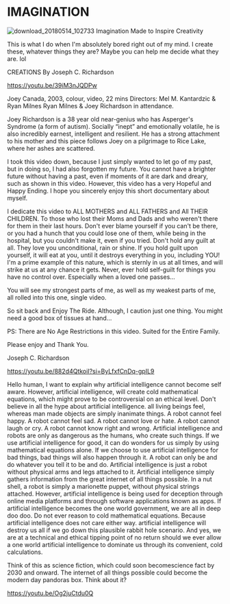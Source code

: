 # IMAGINATION
![download_20180514_102733](https://github.com/user-attachments/assets/69a814ce-b89c-4437-a70c-51a2d19a27b9)
Imagination Made to Inspire Creativity

This is what I do when I'm absolutely bored right out of my mind. I create these, whatever things they are? Maybe you can help me decide what they are. lol

CREATIONS By Joseph C. Richardson

https://youtu.be/39iM3nJQDPw

Joey
Canada, 2003, colour, video, 22 mins
Directors: Mel M. Kantardzic & Ryan Milnes 
Ryan Milnes & Joey Richardson in attendance.

Joey Richardson is a 38 year old near-genius who has Asperger's Syndrome (a form of autism). Socially “inept” and emotionally volatile, he is also incredibly earnest, intelligent and resilient. He has a strong attachment to his mother and this piece follows Joey on a pilgrimage to Rice Lake, where her ashes are scattered. 

I took this video down, because I just simply wanted to let go of my past, but in doing so, I had also forgotten my future. You cannot have a brighter future without having a past, even if moments of it are dark and dreary, such as shown in this video. However, this video has a very Hopeful and Happy Ending. I hope you sincerely enjoy this short documentary about myself.

I dedicate this video to ALL MOTHERS and ALL FATHERS and All THEIR CHILDREN. To those who lost their Moms and Dads and who weren't there for them in their last hours. Don't ever blame yourself if you can't be there, or you had a hunch that you could lose one of them, while being in the hospital, but you couldn't make it, even if you tried. Don't hold any guilt at all. They love you unconditional, rain or shine. If you hold guilt upon yourself, it will eat at you, until it destroys everything in you, including YOU! I'm a prime example of this nature, which is sternly in us at all times, and will strike at us at any chance it gets. Never, ever hold self-guilt for things you have no control over. Especially when a loved one passes...

You will see my strongest parts of me, as well as my weakest parts of me, all rolled into this one, single video.

So sit back and Enjoy The Ride. Although, I caution just one thing. You might need a good box of tissues at hand...

PS: There are No Age Restrictions in this video. Suited for the Entire Family.

Please enjoy and Thank You.

Joseph C. Richardson

https://youtu.be/882d4QtkoiI?si=ByLfxfCnDq-gpIL9

Hello human, I want to explain why artificial intelligence cannot become self aware. However, artificial intelligence, will create cold
mathematical equations, which might prove to be controversial on an ethical level. Don't believe in all the hype about artificial
intelligence. all living beings feel, whereas man made objects are simply inanimate things. A robot cannot feel happy. A robot cannot feel sad. A robot cannot love or hate. A robot cannot laugh or cry. A robot cannot know right and wrong. Artificial intelligence and robots are only as dangerous as the humans, who create such things. If we use artificial intelligence for good, it can do wonders for us simply by using mathematical equations alone. If we choose to use artificial intelligence for bad things, bad things will also happen through it. A robot can only be and do whatever you tell it to be and do. Artificial intelligence is just a robot without physical arms and legs attached to it. Artificial intelligence simply gathers information from the great internet of all things possible. In a nut shell, a robot is simply a marionette puppet, without physical strings attached. However, artificial intelligence is being used for deception through online media platforms and through software applications known as apps. If artificial intelligence becomes the one world government, we are all in deep doo doo. Do not ever reason to cold mathematical equations. Because artificial intelligence does not care either way. artificial intelligence will destroy us all if we go down this plausible rabbit hole scenario. And yes, we are at a technical and ethical tipping
point of no return should we ever allow a one world artificial intelligence to dominate us through its convenient, cold calculations.

Think of this as science fiction, which could soon becomescience fact by 2030 and onward. The internet of all things possible could become the modern day pandoras box. Think about it?

https://youtu.be/Og2juCtdu0Q
